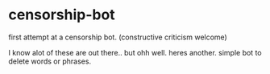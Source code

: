 # censorship-bot

first attempt at a censorship bot. (constructive criticism welcome)

I know alot of these are out there.. but ohh well. heres another. simple bot to delete words or phrases.
